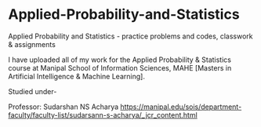# Applied-Probability-and-Statistics
Applied Probability and Statistics - practice problems and codes, classwork & assignments

I have uploaded all of my work for the Applied Probability & Statistics course at Manipal School of Information Sciences, MAHE [Masters in Artificial Intelligence & Machine Learning].

Studied under-

Professor: Sudarshan NS Acharya 
https://manipal.edu/sois/department-faculty/faculty-list/sudarsann-s-acharya/_jcr_content.html


